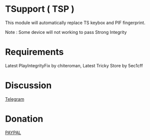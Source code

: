# TSupport ( TSP )

This module will automatically replace TS keybox and PIF fingerprint.

Note : Some device will not working to pass Strong Integrity

# Requirements
Latest PlayIntegrityFix by chiteroman,
Latest Tricky Store by 5ec1cff

# Discussion
[Telegram](https://t.me/citraintegritytrick)

# Donation
[PAYPAL](https://paypal.me/CitraStanalone?country.x=US&locale.x=en_US)
